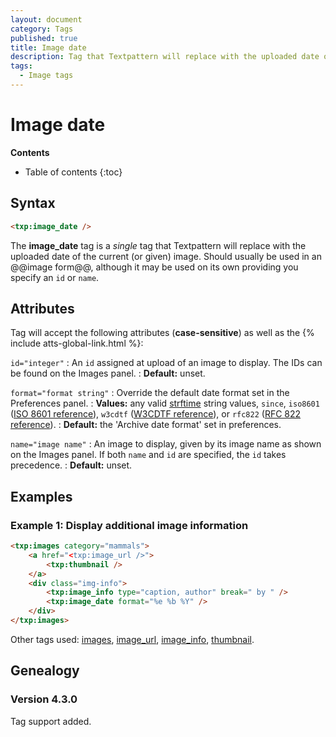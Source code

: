 ```yaml
---
layout: document
category: Tags
published: true
title: Image date
description: Tag that Textpattern will replace with the uploaded date of the current (or given) image.
tags:
  - Image tags
---
```


# Image date

**Contents**

* Table of contents
{:toc}

## Syntax

~~~ html
<txp:image_date />
~~~

The **image_date** tag is a *single* tag that Textpattern will replace with the uploaded date of the current (or given) image. Should usually be used in an @@image form@@, although it may be used on its own providing you specify an `id` or `name`.

## Attributes

Tag will accept the following attributes (**case-sensitive**) as well as the {% include atts-global-link.html %}:

`id="integer"`
: An `id` assigned at upload of an image to display. The IDs can be found on the Images panel.
: **Default:** unset.

`format="format string"`
: Override the default date format set in the Preferences panel.
: **Values:** any valid [strftime](https://secure.php.net/strftime) string values, `since`, `iso8601` ([ISO 8601 reference](https://en.wikipedia.org/wiki/ISO_8601)), `w3cdtf` ([W3CDTF reference](https://www.w3.org/TR/NOTE-datetime)), or `rfc822` ([RFC 822 reference](https://www.w3.org/Protocols/rfc822/#z28)).
: **Default:** the 'Archive date format' set in preferences.

`name="image name"`
: An image to display, given by its image name as shown on the Images panel. If both `name` and `id` are specified, the `id` takes precedence.
: **Default:** unset.

## Examples

### Example 1: Display additional image information

~~~ html
<txp:images category="mammals">
    <a href="<txp:image_url />">
        <txp:thumbnail />
    </a>
    <div class="img-info">
        <txp:image_info type="caption, author" break=" by " />
        <txp:image_date format="%e %b %Y" />
    </div>
</txp:images>
~~~

Other tags used: [images](/tags/images), [image_url](/tags/image_url), [image_info](/tags/image_info), [thumbnail](/tags/thumbnail).

## Genealogy

### Version 4.3.0

Tag support added.
